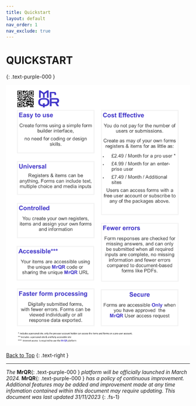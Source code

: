 ```yaml
---
title: Quickstart
layout: default
nav_order: 1
nav_exclude: true
---
```

# QUICKSTART
{: .text-purple-000 }

![Index](/assets/images/MrQR_Advert.png "Landing Page")


[Back to Top](https://docs.mrqr.me/quickstart)
{: .text-right }

___
*The* **MrQR**{: .text-purple-000 } *platform will be officially launched in March 2024.* **MrQR**{: .text-purple-000 } *has a policy of continuous improvement.
Additional features may be added and improvement made at any time infomation contained within this document may require updating.
This document was last updated 31/11/2023*
{: .fs-1}

